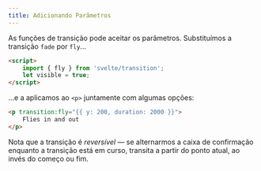 ```yaml
---
title: Adicionando Parâmetros
---
```


As funções de transição pode aceitar os parâmetros. Substituímos a transição `fade` por `fly`...

```html
<script>
	import { fly } from 'svelte/transition';
	let visible = true;
</script>
```

...e a aplicamos ao `<p>` juntamente com algumas opções:

```html
<p transition:fly="{{ y: 200, duration: 2000 }}">
	Flies in and out
</p>
```

Nota que a transição é *reversível* — se alternarmos a caixa de confirmação enquanto a transição está em curso, transita a partir do ponto atual, ao invés do começo ou fim.